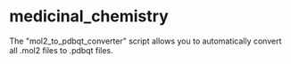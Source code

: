 # medicinal_chemistry
The "mol2_to_pdbqt_converter" script allows you to automatically convert all .mol2 files to .pdbqt files.
